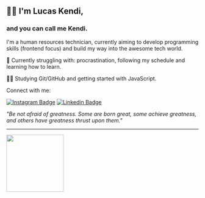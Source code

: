 ## 👋🏻 I'm Lucas Kendi,
### and you can call me Kendi.
I'm a human resources technician, currently aiming to develop programming skills (frontend focus) and build my way into the awesome tech world.

🌱 Currently struggling with: procrastination, following my schedule and learning how to learn.

🧑🏻 Studying Git/GitHub and getting started with JavaScript.

Connect with me:

[![Instagram Badge](https://img.shields.io/badge/-Instagram-C13584?style=flat&logo=Instagram&logoColor=white)](https://www.instagram.com/lucaskendi_/)
[![Linkedin Badge](https://img.shields.io/badge/-LinkedIn-blue?style=flat&logo=LinkedIn&logoColor=white)](https://www.linkedin.com/)



_"Be not afraid of greatness. Some are born great, some achieve greatness, and others have greatness thrust upon them."_

---
<img height="150em" src="https://github-readme-stats.vercel.app/api?username=LucsKendi&show_icons=true&theme=dracula&include_all_commits=true&count_private=true"/>